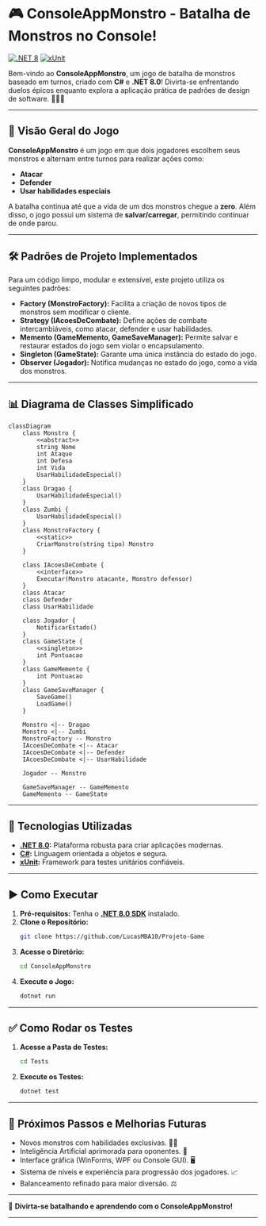 # 🎮 ConsoleAppMonstro - Batalha de Monstros no Console!

[![.NET 8](https://img.shields.io/badge/.NET-8-blue.svg)](https://dotnet.microsoft.com/en-us/download/dotnet/8.0)
[![xUnit](https://img.shields.io/badge/xUnit-2.4.1-brightgreen.svg)](https://xunit.net/)

Bem-vindo ao **ConsoleAppMonstro**, um jogo de batalha de monstros baseado em turnos, criado com **C#** e **.NET 8.0**! Divirta-se enfrentando duelos épicos enquanto explora a aplicação prática de padrões de design de software. 🐉💥🧟

---

## 📖 Visão Geral do Jogo

**ConsoleAppMonstro** é um jogo em que dois jogadores escolhem seus monstros e alternam entre turnos para realizar ações como:

- **Atacar**
- **Defender**
- **Usar habilidades especiais**

A batalha continua até que a vida de um dos monstros chegue a **zero**. Além disso, o jogo possui um sistema de **salvar/carregar**, permitindo continuar de onde parou.

---

## 🛠️ Padrões de Projeto Implementados

Para um código limpo, modular e extensível, este projeto utiliza os seguintes padrões:

- **Factory (MonstroFactory):** Facilita a criação de novos tipos de monstros sem modificar o cliente.
- **Strategy (IAcoesDeCombate):** Define ações de combate intercambiáveis, como atacar, defender e usar habilidades.
- **Memento (GameMemento, GameSaveManager):** Permite salvar e restaurar estados do jogo sem violar o encapsulamento.
- **Singleton (GameState):** Garante uma única instância do estado do jogo.
- **Observer (Jogador):** Notifica mudanças no estado do jogo, como a vida dos monstros.

---

## 📊 Diagrama de Classes Simplificado

```mermaid
classDiagram
    class Monstro {
        <<abstract>>
        string Nome
        int Ataque
        int Defesa
        int Vida
        UsarHabilidadeEspecial()
    }
    class Dragao {
        UsarHabilidadeEspecial()
    }
    class Zumbi {
        UsarHabilidadeEspecial()
    }
    class MonstroFactory {
        <<static>>
        CriarMonstro(string tipo) Monstro
    }

    class IAcoesDeCombate {
        <<interface>>
        Executar(Monstro atacante, Monstro defensor)
    }
    class Atacar
    class Defender
    class UsarHabilidade

    class Jogador {
        NotificarEstado()
    }
    class GameState {
        <<singleton>>
        int Pontuacao
    }
    class GameMemento {
        int Pontuacao
    }
    class GameSaveManager {
        SaveGame()
        LoadGame()
    }

    Monstro <|-- Dragao
    Monstro <|-- Zumbi
    MonstroFactory -- Monstro
    IAcoesDeCombate <|-- Atacar
    IAcoesDeCombate <|-- Defender
    IAcoesDeCombate <|-- UsarHabilidade

    Jogador -- Monstro

    GameSaveManager -- GameMemento
    GameMemento -- GameState
```

---

## 🚀 Tecnologias Utilizadas

- **[.NET 8.0](https://dotnet.microsoft.com/en-us/download/dotnet/8.0):** Plataforma robusta para criar aplicações modernas.
- **[C#](https://learn.microsoft.com/pt-br/dotnet/csharp/):** Linguagem orientada a objetos e segura.
- **[xUnit](https://xunit.net/):** Framework para testes unitários confiáveis.

---

## ▶️ Como Executar

1. **Pré-requisitos:** Tenha o [**.NET 8.0 SDK**](https://dotnet.microsoft.com/en-us/download/dotnet/8.0) instalado.
2. **Clone o Repositório:**  
   ```bash
   git clone https://github.com/LucasMBA10/Projeto-Game
   ```
3. **Acesse o Diretório:**  
   ```bash
   cd ConsoleAppMonstro
   ```
4. **Execute o Jogo:**  
   ```bash
   dotnet run
   ```

---

## ✅ Como Rodar os Testes

1. **Acesse a Pasta de Testes:**  
   ```bash
   cd Tests
   ```
2. **Execute os Testes:**  
   ```bash
   dotnet test
   ```

---

## 🌟 Próximos Passos e Melhorias Futuras

- Novos monstros com habilidades exclusivas. 🐾✨
- Inteligência Artificial aprimorada para oponentes. 🤖
- Interface gráfica (WinForms, WPF ou Console GUI). 🖥️
- Sistema de níveis e experiência para progressão dos jogadores. 📈
- Balanceamento refinado para maior diversão. ⚖️

---

🎉 **Divirta-se batalhando e aprendendo com o ConsoleAppMonstro!**

---
